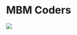 <h1> MBM Coders </h1>

<picture> 
  <img src="https://github.com/MBM-Coders/Team-Assets/blob/main/Img/Profile%20Img/Team%20Img.jpg" > 
</picture>

<!---
![1904 i305 016_programmer professional illustration](https://github.com/MBM-Coders/.github/assets/119693125/76562ca9-2f6f-4dab-93ed-6cf215c1c893)
--->
